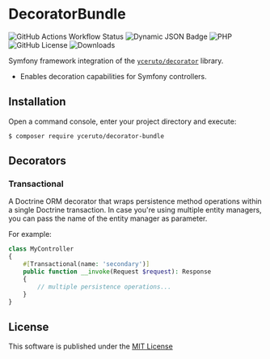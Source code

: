 # DecoratorBundle

![GitHub Actions Workflow Status](https://img.shields.io/github/actions/workflow/status/yceruto/decorator-bundle/ci.yml)
![Dynamic JSON Badge](https://img.shields.io/badge/dynamic/json?url=https%3A%2F%2Frepo.packagist.org%2Fp2%2Fyceruto%2Fdecorator.json&query=%24.packages%5B%22yceruto%2Fdecorator-bundle%22%5D%5B0%5D.version&label=version)
![PHP](https://img.shields.io/badge/dynamic/json?url=https%3A%2F%2Fgithub.com%2Fyceruto%2Fdecorator-bundle%2Fraw%2Fmain%2Fcomposer.json&query=require.php&label=php)
![GitHub License](https://img.shields.io/github/license/yceruto/decorator-bundle)
![Downloads](https://img.shields.io/badge/dynamic/json?url=https%3A%2F%2Fpackagist.org%2Fpackages%2Fyceruto%2Fdecorator-bundle.json&query=package.downloads.total&label=downloads)

Symfony framework integration of the [`yceruto/decorator`](https://github.com/yceruto/decorator) library.
 * Enables decoration capabilities for Symfony controllers.

## Installation

Open a command console, enter your project directory and execute:

```console
$ composer require yceruto/decorator-bundle
```

## Decorators

### Transactional

A Doctrine ORM decorator that wraps persistence method  operations within 
a single Doctrine transaction. In case you're using multiple entity managers, 
you can pass the name of the entity manager as parameter. 

For example:
```php
class MyController
{
    #[Transactional(name: 'secondary')]
    public function __invoke(Request $request): Response
    {
        // multiple persistence operations...
    }
}
```

## License

This software is published under the [MIT License](LICENSE)
